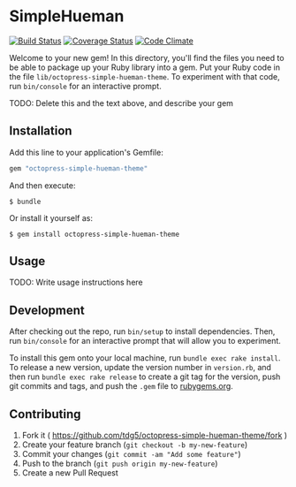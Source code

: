 # SimpleHueman
[![Build Status](https://travis-ci.org/tdg5/octopress-simple-hueman-theme.svg?branch=master)](https://travis-ci.org/tdg5/octopress-simple-hueman-theme)
[![Coverage Status](https://coveralls.io/repos/tdg5/octopress-simple-hueman-theme/badge.svg?branch=master&service=github)](https://coveralls.io/github/tdg5/octopress-simple-hueman-theme?branch=master)
[![Code Climate](https://codeclimate.com/github/tdg5/octopress-simple-hueman-theme/badges/gpa.svg)](https://codeclimate.com/github/tdg5/octopress-simple-hueman-theme)

Welcome to your new gem! In this directory, you'll find the files you need to be
able to package up your Ruby library into a gem. Put your Ruby code in the file
`lib/octopress-simple-hueman-theme`. To experiment with that code, run
`bin/console` for an interactive prompt.

TODO: Delete this and the text above, and describe your gem

## Installation

Add this line to your application's Gemfile:

```ruby
gem "octopress-simple-hueman-theme"
```

And then execute:

    $ bundle

Or install it yourself as:

    $ gem install octopress-simple-hueman-theme

## Usage

TODO: Write usage instructions here

## Development

After checking out the repo, run `bin/setup` to install dependencies. Then, run `bin/console` for an interactive prompt that will allow you to experiment.

To install this gem onto your local machine, run `bundle exec rake install`. To release a new version, update the version number in `version.rb`, and then run `bundle exec rake release` to create a git tag for the version, push git commits and tags, and push the `.gem` file to [rubygems.org](https://rubygems.org).

## Contributing

1. Fork it ( https://github.com/tdg5/octopress-simple-hueman-theme/fork )
2. Create your feature branch (`git checkout -b my-new-feature`)
3. Commit your changes (`git commit -am "Add some feature"`)
4. Push to the branch (`git push origin my-new-feature`)
5. Create a new Pull Request
